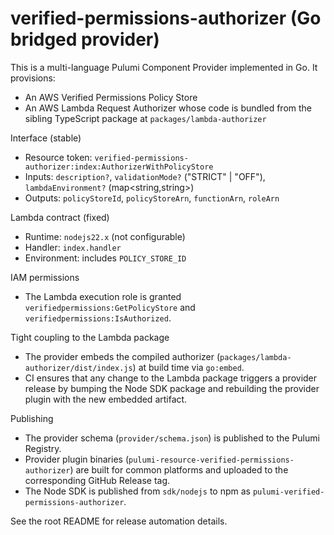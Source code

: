 # verified-permissions-authorizer (Go bridged provider)

This is a multi-language Pulumi Component Provider implemented in Go. It provisions:

- An AWS Verified Permissions Policy Store
- An AWS Lambda Request Authorizer whose code is bundled from the sibling TypeScript package at `packages/lambda-authorizer`

Interface (stable)
- Resource token: `verified-permissions-authorizer:index:AuthorizerWithPolicyStore`
- Inputs: `description?`, `validationMode?` ("STRICT" | "OFF"), `lambdaEnvironment?` (map<string,string>)
- Outputs: `policyStoreId`, `policyStoreArn`, `functionArn`, `roleArn`

Lambda contract (fixed)
- Runtime: `nodejs22.x` (not configurable)
- Handler: `index.handler`
- Environment: includes `POLICY_STORE_ID`

IAM permissions
- The Lambda execution role is granted `verifiedpermissions:GetPolicyStore` and `verifiedpermissions:IsAuthorized`.

Tight coupling to the Lambda package
- The provider embeds the compiled authorizer (`packages/lambda-authorizer/dist/index.js`) at build time via `go:embed`.
- CI ensures that any change to the Lambda package triggers a provider release by bumping the Node SDK package and rebuilding the provider plugin with the new embedded artifact.

Publishing
- The provider schema (`provider/schema.json`) is published to the Pulumi Registry.
- Provider plugin binaries (`pulumi-resource-verified-permissions-authorizer`) are built for common platforms and uploaded to the corresponding GitHub Release tag.
- The Node SDK is published from `sdk/nodejs` to npm as `pulumi-verified-permissions-authorizer`.

See the root README for release automation details.
